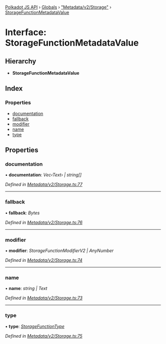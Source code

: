 [Polkadot JS API](../README.md) › [Globals](../globals.md) › ["Metadata/v2/Storage"](../modules/_metadata_v2_storage_.md) › [StorageFunctionMetadataValue](_metadata_v2_storage_.storagefunctionmetadatavalue.md)

# Interface: StorageFunctionMetadataValue

## Hierarchy

* **StorageFunctionMetadataValue**

## Index

### Properties

* [documentation](_metadata_v2_storage_.storagefunctionmetadatavalue.md#documentation)
* [fallback](_metadata_v2_storage_.storagefunctionmetadatavalue.md#fallback)
* [modifier](_metadata_v2_storage_.storagefunctionmetadatavalue.md#modifier)
* [name](_metadata_v2_storage_.storagefunctionmetadatavalue.md#name)
* [type](_metadata_v2_storage_.storagefunctionmetadatavalue.md#type)

## Properties

###  documentation

• **documentation**: *Vec‹Text› | string[]*

*Defined in [Metadata/v2/Storage.ts:77](https://github.com/polkadot-js/api/blob/a70af20eba/packages/metadata/src/Metadata/v2/Storage.ts#L77)*

___

###  fallback

• **fallback**: *Bytes*

*Defined in [Metadata/v2/Storage.ts:76](https://github.com/polkadot-js/api/blob/a70af20eba/packages/metadata/src/Metadata/v2/Storage.ts#L76)*

___

###  modifier

• **modifier**: *StorageFunctionModifierV2 | AnyNumber*

*Defined in [Metadata/v2/Storage.ts:74](https://github.com/polkadot-js/api/blob/a70af20eba/packages/metadata/src/Metadata/v2/Storage.ts#L74)*

___

###  name

• **name**: *string | Text*

*Defined in [Metadata/v2/Storage.ts:73](https://github.com/polkadot-js/api/blob/a70af20eba/packages/metadata/src/Metadata/v2/Storage.ts#L73)*

___

###  type

• **type**: *[StorageFunctionType](../classes/_metadata_v2_storage_.storagefunctiontype.md)*

*Defined in [Metadata/v2/Storage.ts:75](https://github.com/polkadot-js/api/blob/a70af20eba/packages/metadata/src/Metadata/v2/Storage.ts#L75)*
